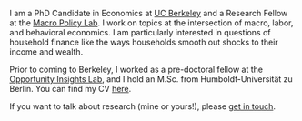 I am a PhD Candidate in Economics at [UC Berkeley](https://www.econ.berkeley.edu/) and a Research Fellow at the [Macro Policy Lab](https://www.macropolicylab.org/). I work on topics at the intersection of macro, labor, and behavioral economics. I am particularly interested in questions of household finance like the ways households smooth out shocks to their income and wealth.

Prior to coming to Berkeley, I worked as a pre-doctoral fellow at the [Opportunity Insights Lab](https://opportunityinsights.org/), and I hold an M.Sc. from Humboldt-Universität zu Berlin. You can find my CV [here](https://www.dropbox.com/s/8jmjnbfrxfxqa2f/CV_Website.pdf?dl=0).

If you want to talk about research (mine or yours!), please [get in touch](mailto:nflamang@berkeley.edu).
